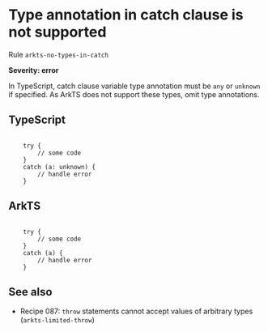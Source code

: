 #  Type annotation in catch clause is not supported

Rule ``arkts-no-types-in-catch``

**Severity: error**

In TypeScript, catch clause variable type annotation must be ``any`` or ``unknown``
if specified. As ArkTS does not support these types, omit type annotations.


## TypeScript


```

    try {
        // some code
    }
    catch (a: unknown) {
        // handle error
    }

```

## ArkTS


```

    try {
        // some code
    }
    catch (a) {
        // handle error
    }

```

## See also

- Recipe 087:  ``throw`` statements cannot accept values of arbitrary types (``arkts-limited-throw``)


